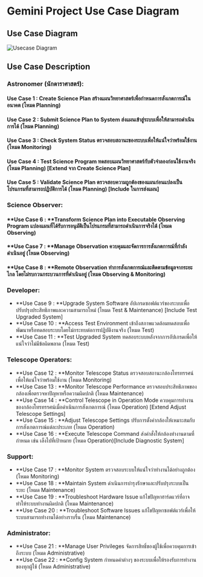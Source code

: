 # Gemini Project Use Case Diagram

## Use Case Diagram
![Usecase Diagram](https://github.com/ICT-Mahidol/2024-ITDS361-Gemini7/blob/master/2024-ITDS361-Gemini7__D2_Usecase_diagram.png)

## Use Case Description

### **Astronomer (นักดาราศาสตร์)**:
   #### Use Case 1 : Create Science Plan สร้างแผนวิทยาศาสตร์เพื่อกำหนดการสังเกตการณ์ในอนาคต (โหมด Planning)
   #### Use Case 2 : Submit Science Plan to System ส่งแผนเข้าสู่ระบบเพื่อให้สามารถดำเนินการได้ (โหมด Planning)
   #### Use Case 3 : Check System Status ตรวจสอบสถานะของระบบเพื่อให้แน่ใจว่าพร้อมใช้งาน (โหมด Monitoring)
   #### Use Case 4 : Test Science Program ทดสอบแผนวิทยาศาสตร์กับตัวจำลองก่อนใช้งานจริง (โหมด Planning) [Extend จาก Create Science Plan]
   #### Use Case 5 : Validate Science Plan ตรวจสอบความถูกต้องของแผนก่อนแปลงเป็นโปรแกรมที่สามารถปฏิบัติการได้ (โหมด Planning) [Include ในการส่งแผน]
### **Science Observer**:
   #### **Use Case 6 : **Transform Science Plan into Executable Observing Program แปลงแผนที่ได้รับการอนุมัติเป็นโปรแกรมที่สามารถดำเนินการจริงได้ (โหมด Observing)
   #### **Use Case 7 : **Manage Observation ควบคุมและจัดการการสังเกตการณ์ที่กำลังดำเนินอยู่ (โหมด Observing)
   #### **Use Case 8 : **Remote Observation ทำการสังเกตการณ์และติดตามข้อมูลจากระยะไกล โดยไม่รบกวนกระบวนการที่ดำเนินอยู่ (โหมด Observing & Monitoring)
### **Developer**:
   - **Use Case 9 : **Upgrade System Software อัปเกรดซอฟต์แวร์ของระบบเพื่อปรับปรุงประสิทธิภาพและความสามารถใหม่ (โหมด Test & Maintenance) [Include Test Upgraded System]
   - **Use Case 10 : **Access Test Environment เข้าถึงสภาพแวดล้อมทดสอบเพื่อพัฒนาหรือทดสอบระบบโดยไม่กระทบต่อการปฏิบัติงานจริง (โหมด Test)
   - **Use Case 11 : **Test Upgraded System ทดสอบระบบหลังจากการอัปเกรดเพื่อให้แน่ใจว่าไม่มีข้อผิดพลาด (โหมด Test)
### **Telescope Operators**:
   - **Use Case 12 : **Monitor Telescope Status ตรวจสอบสถานะกล้องโทรทรรศน์เพื่อให้แน่ใจว่าพร้อมใช้งาน (โหมด Monitoring)
   - **Use Case 13 : **Monitor Telescope Performance ตรวจสอบประสิทธิภาพของกล้องเพื่อตรวจหาปัญหาหรือความผิดปกติ (โหมด Maintenance)
   - **Use Case 14 : **Control Telescope in Operation Mode ควบคุมการทำงานของกล้องโทรทรรศน์เมื่อดำเนินการสังเกตการณ์ (โหมด Operation) [Extend Adjust Telescope Settings]
   - **Use Case 15 : **Adjust Telescope Settings ปรับการตั้งค่ากล้องให้เหมาะสมกับการสังเกตการณ์แต่ละประเภท (โหมด Operation)
   - **Use Case 16 : **Execute Telescope Command ส่งคำสั่งให้กล้องทำงานตามที่กำหนด เช่น เล็งไปที่เป้าหมาย (โหมด Operation)[Include Diagnostic System]
### **Support**:
   - **Use Case 17 : **Monitor System ตรวจสอบระบบให้แน่ใจว่าทำงานได้อย่างถูกต้อง (โหมด Monitoring)
   - **Use Case 18 : **Maintain System ดำเนินการบำรุงรักษาและปรับปรุงระบบเป็นระยะ (โหมด Maintenance)
   - **Use Case 19 : **Troubleshoot Hardware Issue แก้ไขปัญหาฮาร์ดแวร์ที่อาจทำให้ระบบทำงานผิดปกติ (โหมด Maintenance)
   - **Use Case 20 : **Troubleshoot Software Issues แก้ไขปัญหาซอฟต์แวร์เพื่อให้ระบบสามารถทำงานได้อย่างราบรื่น (โหมด Maintenance)
### **Administrator**:
   - **Use Case 21 : **Manage User Privileges จัดการสิทธิ์ของผู้ใช้เพื่อควบคุมการเข้าถึงระบบ (โหมด Administrative)
   - **Use Case 22 : **Config System กำหนดค่าต่างๆ ของระบบเพื่อให้รองรับการทำงานของทุกผู้ใช้ (โหมด Administrative)
